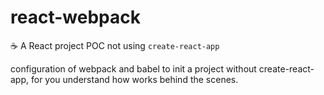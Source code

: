 # react-webpack
:coffee: A React project POC not using `create-react-app`

configuration of webpack and babel to init a project without create-react-app, for you understand how works behind the scenes.
